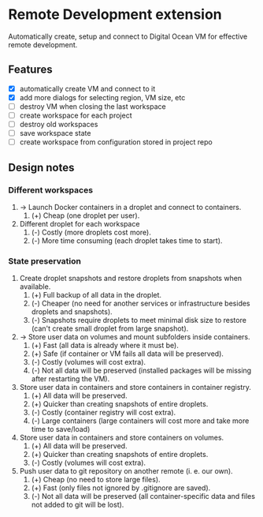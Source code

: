 # Remote Development extension

Automatically create, setup and connect to Digital Ocean VM for effective remote development.

## Features

- [x] automatically create VM and connect to it
- [x] add more dialogs for selecting region, VM size, etc
- [ ] destroy VM when closing the last workspace
- [ ] create workspace for each project
- [ ] destroy old workspaces
- [ ] save workspace state
- [ ] create workspace from configuration stored in project repo

## Design notes

### Different workspaces

1. -> Launch Docker containers in a droplet and connect to containers.
   1. (+) Cheap (one droplet per user).
2. Different droplet for each workspace
   1. (-) Costly (more droplets cost more).
   2. (-) More time consuming (each droplet takes time to start).

### State preservation

1. Create droplet snapshots and restore droplets from snapshots when available.
   1. (+) Full backup of all data in the droplet.
   2. (-) Cheaper (no need for another services or infrastructure besides droplets and snapshots).
   3. (-) Snapshots require droplets to meet minimal disk size to restore (can't create small droplet from large snapshot).
2. -> Store user data on volumes and mount subfolders inside containers.
   1. (+) Fast (all data is already where it must be).
   2. (+) Safe (if container or VM fails all data will be preserved).
   3. (-) Costly (volumes will cost extra).
   4. (-) Not all data will be preserved (installed packages will be missing after restarting the VM).
3. Store user data in containers and store containers in container registry.
   1. (+) All data will be preserved.
   2. (+) Quicker than creating snapshots of entire droplets.
   3. (-) Costly (container registry will cost extra).
   4. (-) Large containers (large containers will cost more and take more time to save/load)
4. Store user data in containers and store containers on volumes.
   1. (+) All data will be preserved.
   2. (+) Quicker than creating snapshots of entire droplets.
   3. (-) Costly (volumes will cost extra).
5. Push user data to git repository on another remote (i. e. our own).
   1. (+) Cheap (no need to store large files).
   2. (+) Fast (only files not ignored by .gitignore are saved).
   3. (-) Not all data will be preserved (all container-specific data and files not added to git will be lost).
